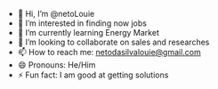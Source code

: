 - 👋 Hi, I’m @netoLouie
- 👀 I’m interested in finding now jobs
- 🌱 I’m currently learning Energy Market
- 💞️ I’m looking to collaborate on sales and researches
- 📫 How to reach me: netodasilvalouie@gmail.com
- 😄 Pronouns: He/Him
- ⚡ Fun fact: I am good at getting solutions

<!---
netoLouie/netoLouie is a ✨ special ✨ repository because its `README.md` (this file) appears on your GitHub profile.
You can click the Preview link to take a look at your changes.
--->
